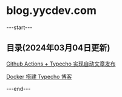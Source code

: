 # blog.yycdev.com

---start---
## 目录(2024年03月04日更新)
[Github Actions + Typecho 实现自动文章发布](https://blog.yycdev.com/index.php/p/2024-02-28/)

[Docker 搭建 Typecho 博客](https://blog.yycdev.com/index.php/p/2024-02-27/)

---end---
